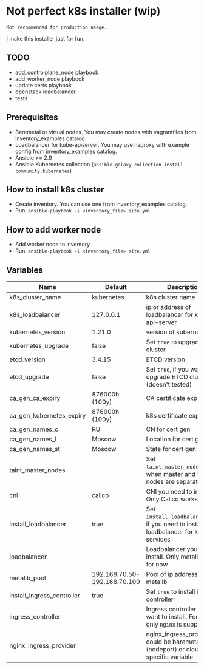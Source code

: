 # Not perfect k8s installer (wip)
```
Not recommended for production usage.
```
I make this installer just for fun.

## TODO
- add_controlplane_node playbook
- add_worker_node playbook
- update certs playbook
- openstack loadbalancer
- tests

## Prerequisites
- Baremetal or virtual nodes. You may create nodes with vagrantfiles from inventory_examples catalog.
- Loadbalancer for kube-apiserver. You may use haproxy with example config from inventory_examples catalog.
- Ansible >= 2.9
- Ansible Kubernetes collection (`ansible-galaxy collection install community.kubernetes`)


## How to install k8s cluster
- Create inventory. You can use one from inventory_examples catalog.
- Run: `ansible-playbook -i <inventory_file> site.yml`

## How to add worker node
- Add worker node to inventory
- Run: `ansible-playbook -i <inventory_file> site.yml`

## Variables
Name                      |Default                      | Description
--------------------------|---------------              |------------
k8s_cluster_name          |kubernetes                   |k8s cluster name
k8s_loadbalancer          |127.0.0.1                    |ip or address of loadbalancer for kube-api-server
kubernetes_version        |1.21.0                       |version of kubernetes
kubernetes_upgrade        |false                        |Set `true` to upgrade k8s cluster
etcd_version              |3.4.15                       |ETCD version
etcd_upgrade              |false                        |Set `true`, if you want to upgrade ETCD cluster (doesn't tested)
ca_gen_ca_expiry          |876000h (100y)               |CA certificate expirity
ca_gen_kubernetes_expiry  |876000h (100y)               |k8s certificate expirity
ca_gen_names_c            |RU                           |CN for cert gen
ca_gen_names_l            |Moscow                       |Location for cert gen
ca_gen_names_st           |Moscow                       |State for cert gen
taint_master_nodes        |                             |Set `taint_master_nodes=yes`, when master and worker nodes are separated
cni                       |calico                       |CNI you need to install. Only Calico works for now
install_loadbalancer      |true                         |Set `install_loadbalancer=yes`, if you need to install loadbalancer for k8s services
loadbalancer              |                             |Loadbalancer you need to install. Only metallb works for now
metallb_pool              |192.168.70.50-192.168.70.100 | Pool of ip addresses for metallb
install_ingress_controller|true                         |Set `true` to install ingress controller
ingress_controller        |        |Ingress controller you want to install. For now only `nginx` is supported                   
nginx_ingress_provider    |        |nginx_ingress_provider could be baremetal (nodeport) or cloud. Nginx specific variable